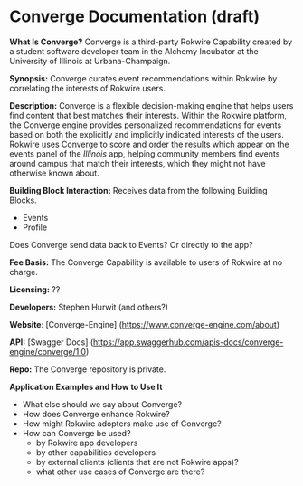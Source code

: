 # Converge Documentation (draft)


**What Is Converge?** Converge is a third-party Rokwire Capability created by a student software developer team in the Alchemy Incubator at the University of Illinois at Urbana-Champaign.

**Synopsis:** Converge curates event recommendations within Rokwire by correlating the interests of Rokwire users.
	
**Description:** Converge is a flexible decision-making engine that helps users find content that best matches their interests. Within the Rokwire platform, the Converge engine provides personalized recommendations for events based on both the explicitly and implicitly indicated interests of the users. Rokwire uses Converge to score and order the results which appear on the events panel of the *Illinois* app, helping community members find events around campus that match their interests, which they might not have otherwise known about. 

**Building Block Interaction:** Receives data from the following Building Blocks.
- Events
- Profile

Does Converge send data back to Events? Or directly to the app?

**Fee Basis:** The Converge Capability is available to users of Rokwire at no charge.

**Licensing:** ??

**Developers:** Stephen Hurwit (and others?)

**Website**: [Converge-Engine] (https://www.converge-engine.com/about)

**API:** [Swagger Docs] (https://app.swaggerhub.com/apis-docs/converge-engine/converge/1.0)

**Repo:** The Converge repository is private.

**Application Examples and How to Use It**
- What else should we say about Converge?
- How does Converge enhance Rokwire?
- How might Rokwire adopters make use of Converge?
- How can Converge be used? 
	- by Rokwire app developers
	- by other capabilities developers
	- by external clients (clients that are not Rokwire apps)?
	- what other use cases of Converge are there?


